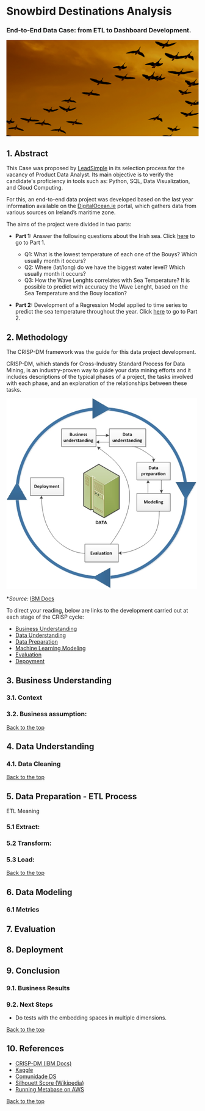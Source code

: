 # Snowbird Destinations Analysis

### End-to-End Data Case: from ETL to Dashboard Development.

<img src="0_images/github_cover.png" width="1000">

## 1. Abstract

This Case was proposed by [LeadSimple](https://leadsimple.com/) in its selection process for the vacancy of Product Data Analyst. Its main objective is to verify the candidate's proficiency in tools such as: Python, SQL, Data Visualization, and Cloud Computing.

For this, an end-to-end data project was developed based on the last year information available on the [DigitalOcean.ie](https://www.digitalocean.ie/Home/About) portal, which gathers data from various sources on Ireland’s maritime zone.

The aims of the project were divided in two parts:

 * **Part 1:** Answer the following questions about the Irish sea. Click [here](https://github.com/vitorhmf/irish-sea#45-exploratory-data-analysis) to go to Part 1.
     - Q1: What is the lowest temperature of each one of the Bouys? Which usually month it occurs?
     - Q2: Where (lat/long) do we have the biggest water level? Which usually month it occurs?
     - Q3: How the Wave Lenghts correlates with Sea Temperature? It is possible to predict with accuracy the Wave Lenght, based on the Sea Temperature and the Bouy location?
     
 * **Part 2:** Development of a Regression Model applied to time series to predict the sea temperature throughout the year. Click [here](https://github.com/vitorhmf/irish-sea#6-machine-learning-modeling) to go to Part 2.

## 2. Methodology

The CRISP-DM framework was the guide for this data project development. 

CRISP-DM, which stands for Cross-Industry Standard Process for Data Mining, is an industry-proven way to guide your data mining efforts and it includes descriptions of the typical phases of a project, the tasks involved with each phase, and an explanation of the relationships between these tasks.

<img src="0_images/crisp_process.jpg" width="500">

**Source:* [IBM Docs](https://www.ibm.com/docs/en/spss-modeler/18.2.0?topic=dm-crisp-help-overview)

To direct your reading, below are links to the development carried out at each stage of the CRISP cycle:

* [Business Understanding](https://github.com/vitorhmf/irish-sea#3-business-understanding)
* [Data Understanding](https://github.com/vitorhmf/irish-sea#4-data-understanding)
* [Data Preparation](https://github.com/vitorhmf/irish-sea#5-data-preparation)
* [Machine Learning Modeling](https://github.com/vitorhmf/irish-sea#6-machine-learning-modeling)
* [Evaluation](https://github.com/vitorhmf/irish-sea#7-evaluation)
* [Depoyment](https://github.com/vitorhmf/irish-sea#8-deployment)

## 3. Business Understanding

### 3.1. Context

### 3.2. Business assumption:

[Back to the top](https://github.com/vitorhmf/loyalty-program#2-methodology)

## 4. Data Understanding

### 4.1. Data Cleaning

[Back to the top](https://github.com/vitorhmf/loyalty-program#2-methodology)



## 5. Data Preparation - ETL Process

ETL Meaning

### 5.1 Extract:

### 5.2 Transform:

### 5.3 Load:

[Back to the top](https://github.com/vitorhmf/loyalty-program#2-methodology)

## 6. Data Modeling 

### 6.1 Metrics

## 7. Evaluation

## 8. Deployment

## 9. Conclusion

### 9.1. Business Results

### 9.2. Next Steps

* Do tests with the embedding spaces in multiple dimensions.

[Back to the top](https://github.com/vitorhmf/loyalty-program#2-methodology)

## 10. References

* [CRISP-DM (IBM Docs)](https://www.ibm.com/docs/en/spss-modeler/18.2.0?topic=dm-crisp-help-overview)
* [Kaggle](https://www.kaggle.com/datasets/carrie1/ecommerce-data)
* [Comunidade DS](https://www.comunidadedatascience.com/)
* [Silhouett Score (Wikipedia)](https://en.wikipedia.org/wiki/Silhouette_(clustering))
* [Running Metabase on AWS](https://www.metabase.com/docs/latest/installation-and-operation/running-metabase-on-elastic-beanstalk)

[Back to the top](https://github.com/vitorhmf/loyalty-program#2-methodology)
